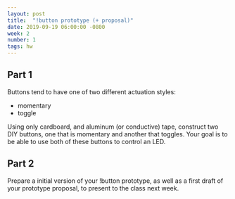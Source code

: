 ```yaml
---
layout: post
title:  "!button prototype (+ proposal)"
date: 2019-09-19 06:00:00 -0800
week: 2
number: 1
tags: hw
---
```


## Part 1

Buttons tend to have one of two different actuation styles:

* momentary
* toggle

Using only cardboard, and aluminum (or conductive) tape, construct two DIY buttons, one that is momentary and another that toggles. Your goal is to be able to use both of these buttons to control an LED.

## Part 2

Prepare a initial version of your !button prototype, as well as a first draft of your prototype proposal, to present to the class next week.
